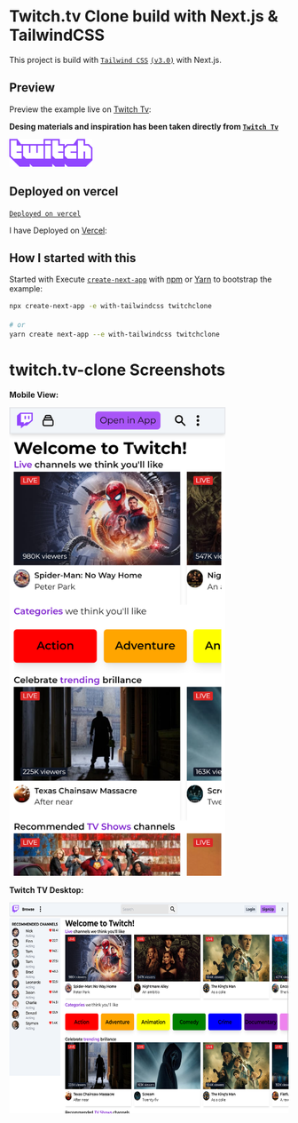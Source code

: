 # Twitch.tv Clone build with Next.js & TailwindCSS

This project is build with [`Tailwind CSS`](https://tailwindcss.com/) [`(v3.0)`](https://tailwindcss.com/blog/tailwindcss-v3) with Next.js.

## Preview

Preview the example live on [Twitch Tv](https://twitch-tv-clone.vercel.app/):

**Desing materials and inspiration has been taken directly from [`Twitch Tv`](https://twitch.tv/)**
<!-- adding iamges with the help of div and image tags -->

<div>
    <img  src="public/TwitchExtrudedWordmarkPurple.png" alt="Twitch Logo" height="50" width="150"/>
</div>

## Deployed on vercel

[`Deployed on vercel`](https://twitch-tv-clone.vercel.app/)

I have Deployed on [Vercel](https://vercel.com?utm_source=github&utm_medium=readme&utm_campaign=next-example):


## How I started with this

Started with Execute [`create-next-app`](https://github.com/vercel/next.js/tree/canary/packages/create-next-app) with [npm](https://docs.npmjs.com/cli/init) or [Yarn](https://yarnpkg.com/lang/en/docs/cli/create/) to bootstrap the example:

```bash
npx create-next-app -e with-tailwindcss twitchclone

# or
yarn create next-app --e with-tailwindcss twitchclone
```

# twitch.tv-clone Screenshots

<!-- adding files fromn public folder -->

**Mobile View:**
<div>
<img src="public/twitchtvmobileview.png" alt="" width="390" height="844"/>
</div>

**Twitch TV Desktop:**
<div>
    <img src="public/twitchtvdesktopview.png" alt="" width="630" height="380"/>
</div>